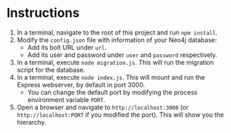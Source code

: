 # Instructions

1. In a terminal, navigate to the root of this project and run `npm install`.
2. Modify the `config.json` file with information of your Neo4j database:
    * Add its bolt URL under `url`.
    * Add its user and password under `user` and `password` respectively.
3. In a terminal, execute `node migration.js`. This will run the migration script for the database.
4. In a terminal, execute `node index.js`. This will mount and run the Express webserver, by default in port 3000.
    * You can change the default port by modifying the process environment variable `PORT`.
5. Open a browser and navigate to `http://localhost:3000` (or `http://localhost:PORT` if you modified the port). This will show you the hierarchy.